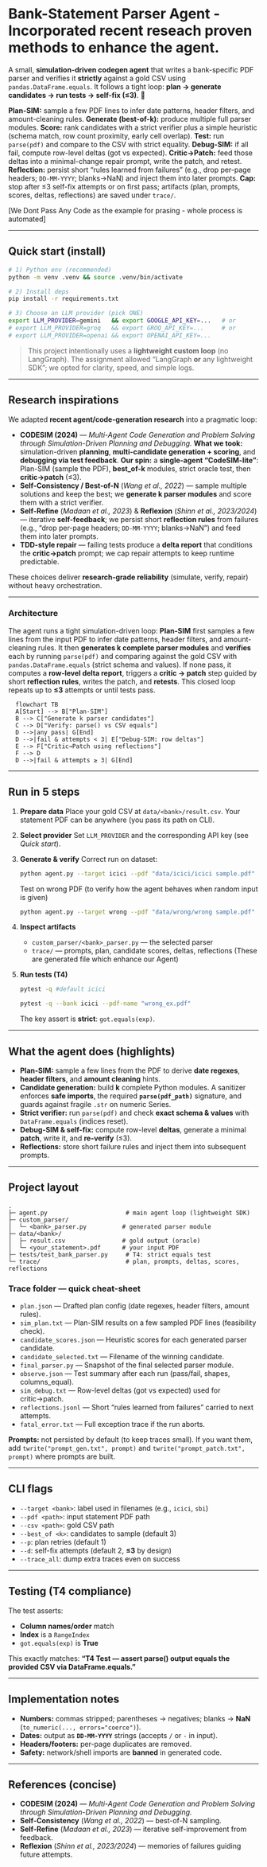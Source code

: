 
# Bank-Statement Parser Agent - Incorporated recent reseach proven methods to enhance the agent.

A small, **simulation-driven codegen agent** that writes a bank-specific PDF parser and verifies it **strictly** against a gold CSV using `pandas.DataFrame.equals`. It follows a tight loop: **plan → generate candidates → run tests → self-fix (≤3)**. 🔁

**Plan-SIM:** sample a few PDF lines to infer date patterns, header filters, and amount-cleaning rules. 
**Generate (best-of-k):** produce multiple full parser modules. 
**Score:** rank candidates with a strict verifier plus a simple heuristic (schema match, row count proximity, early cell overlap). 
**Test:** run `parse(pdf)` and compare to the CSV with strict equality.
**Debug-SIM:** if all fail, compute row-level deltas (got vs expected). 
**Critic→Patch:** feed those deltas into a minimal-change repair prompt, write the patch, and retest. 
**Reflection:** persist short “rules learned from failures” (e.g., drop per-page headers; `DD-MM-YYYY`; blanks→NaN) and inject them into later prompts. **Cap:** stop after ≤3 self-fix attempts or on first pass; artifacts (plan, prompts, scores, deltas, reflections) are saved under `trace/`.



[We Dont Pass Any Code as the example for prasing - whole process is automated]

---
## Quick start (install)
```bash
# 1) Python env (recommended)
python -m venv .venv && source .venv/bin/activate

# 2) Install deps
pip install -r requirements.txt

# 3) Choose an LLM provider (pick ONE)
export LLM_PROVIDER=gemini   && export GOOGLE_API_KEY=...   # or
# export LLM_PROVIDER=groq   && export GROQ_API_KEY=...     # or
# export LLM_PROVIDER=openai && export OPENAI_API_KEY=...
````

> This project intentionally uses a **lightweight custom loop** (no LangGraph). The assignment allowed “LangGraph **or** any lightweight SDK”; we opted for clarity, speed, and simple logs.

---

## Research inspirations

We adapted **recent agent/code-generation research** into a pragmatic loop:

* **CODESIM (2024)** — *Multi-Agent Code Generation and Problem Solving through Simulation-Driven Planning and Debugging.*
  **What we took:** simulation-driven **planning**, **multi-candidate generation + scoring**, and **debugging via test feedback**.
  **Our spin:** a **single-agent “CodeSIM-lite”**: Plan-SIM (sample the PDF), **best_of-k** modules, strict oracle test, then **critic→patch** (≤3).
* **Self-Consistency / Best-of-N** (*Wang et al., 2022*) — sample multiple solutions and keep the best; we **generate k parser modules** and score them with a strict verifier.
* **Self-Refine** (*Madaan et al., 2023*) & **Reflexion** (*Shinn et al., 2023/2024*) — iterative **self-feedback**; we persist short **reflection rules** from failures (e.g., “drop per-page headers; `DD-MM-YYYY`; blanks→NaN”) and feed them into later prompts.
* **TDD-style repair** — failing tests produce a **delta report** that conditions the **critic→patch** prompt; we cap repair attempts to keep runtime predictable.

These choices deliver **research-grade reliability** (simulate, verify, repair) without heavy orchestration.

---

### Architecture

The agent runs a tight simulation-driven loop: **Plan-SIM** first samples a few lines from the input PDF to infer date patterns, header filters, and amount-cleaning rules. It then **generates k complete parser modules** and **verifies** each by running `parse(pdf)` and comparing against the gold CSV with `pandas.DataFrame.equals` (strict schema and values). If none pass, it computes a **row-level delta report**, triggers a **critic → patch** step guided by short **reflection rules**, writes the patch, and **retests**. This closed loop repeats up to **≤3** attempts or until tests pass.

```mermaid
  flowchart TB
  A[Start] --> B["Plan-SIM"]
  B --> C["Generate k parser candidates"]
  C --> D["Verify: parse() vs CSV equals"]
  D -->|any pass| G[End]
  D -->|fail & attempts < 3| E["Debug-SIM: row deltas"]
  E --> F["Critic→Patch using reflections"]
  F --> D
  D -->|fail & attempts ≥ 3| G[End]
```

---

## Run in 5 steps

1. **Prepare data**
   Place your gold CSV at `data/<bank>/result.csv`. Your statement PDF can be anywhere (you pass its path on CLI).

2. **Select provider**
   Set `LLM_PROVIDER` and the corresponding API key (see *Quick start*).

3. **Generate & verify**
   Correct run on dataset:
   ```bash
   python agent.py --target icici --pdf "data/icici/icici sample.pdf"  --csv data/icici/result.csv --best_of 3 --p 1 --d 2
   ```
   Test on wrong PDF (to verify how the agent behaves when random input is given)
   ```bash
   python agent.py --target wrong --pdf "data/wrong/wrong sample.pdf"  --csv data/wrong/result.csv --best_of 3 --p 1 --d 2
   ```
4. **Inspect artifacts**

   * `custom_parser/<bank>_parser.py` — the selected parser
   * `trace/` — prompts, plan, candidate scores, deltas, reflections (These are generated file which enhance our Agent)

5. **Run tests (T4)**

   ```bash
   pytest -q #default icici
   ```

    ```bash
    pytest -q --bank icici --pdf-name "wrong_ex.pdf"
    ```

   The key assert is **strict**: `got.equals(exp)`.

---

## What the agent does (highlights)

* **Plan-SIM:** sample a few lines from the PDF to derive **date regexes**, **header filters**, and **amount cleaning** hints.
* **Candidate generation:** build **k** complete Python modules. A sanitizer enforces **safe imports**, the required **`parse(pdf_path)`** signature, and guards against fragile `.str` on numeric Series.
* **Strict verifier:** run `parse(pdf)` and check **exact schema & values** with `DataFrame.equals` (indices reset).
* **Debug-SIM & self-fix:** compute row-level **deltas**, generate a minimal **patch**, write it, and **re-verify** (≤3).
* **Reflections:** store short failure rules and inject them into subsequent prompts.

---

## Project layout

```
.
├─ agent.py                      # main agent loop (lightweight SDK)
├─ custom_parser/
│  └─ <bank>_parser.py          # generated parser module
├─ data/<bank>/
│  ├─ result.csv                # gold output (oracle)
│  └─ <your_statement>.pdf      # your input PDF
├─ tests/test_bank_parser.py     # T4: strict equals test
└─ trace/                        # plan, prompts, deltas, scores, reflections
```
### Trace folder — quick cheat-sheet

- `plan.json` — Drafted plan config (date regexes, header filters, amount rules).
- `sim_plan.txt` — Plan-SIM results on a few sampled PDF lines (feasibility check).
- `candidate_scores.json` — Heuristic scores for each generated parser candidate.
- `candidate_selected.txt` — Filename of the winning candidate.
- `final_parser.py` — Snapshot of the final selected parser module.
- `observe.json` — Test summary after each run (pass/fail, shapes, columns_equal).
- `sim_debug.txt` — Row-level deltas (got vs expected) used for critic→patch.
- `reflections.jsonl` — Short “rules learned from failures” carried to next attempts.
- `fatal_error.txt` — Full exception trace if the run aborts.

**Prompts:** not persisted by default (to keep traces small). If you want them, add
`twrite("prompt_gen.txt", prompt)` and `twrite("prompt_patch.txt", prompt)` where prompts are built.

---

## CLI flags

* `--target <bank>`: label used in filenames (e.g., `icici`, `sbi`)
* `--pdf <path>`: input statement PDF path
* `--csv <path>`: gold CSV path
* `--best_of <k>`: candidates to sample (default 3)
* `--p`: plan retries (default 1)
* `--d`: self-fix attempts (default 2, **≤3** by design)
* `--trace_all`: dump extra traces even on success

---

## Testing (T4 compliance)

The test asserts:

* **Column names/order** match
* **Index** is a `RangeIndex`
* `got.equals(exp)` is **True**

This exactly matches: **“T4 Test — assert parse() output equals the provided CSV via DataFrame.equals.”**

---

## Implementation notes

* **Numbers:** commas stripped; parentheses → negatives; blanks → **NaN** (`to_numeric(..., errors="coerce")`).
* **Dates:** output as **`DD-MM-YYYY`** strings (accepts `/` or `-` in input).
* **Headers/footers:** per-page duplicates are removed.
* **Safety:** network/shell imports are **banned** in generated code.

---

## References (concise)

* **CODESIM (2024)** — *Multi-Agent Code Generation and Problem Solving through Simulation-Driven Planning and Debugging.*
* **Self-Consistency** (*Wang et al., 2022*) — best-of-N sampling.
* **Self-Refine** (*Madaan et al., 2023*) — iterative self-improvement from feedback.
* **Reflexion** (*Shinn et al., 2023/2024*) — memories of failures guiding future attempts.
